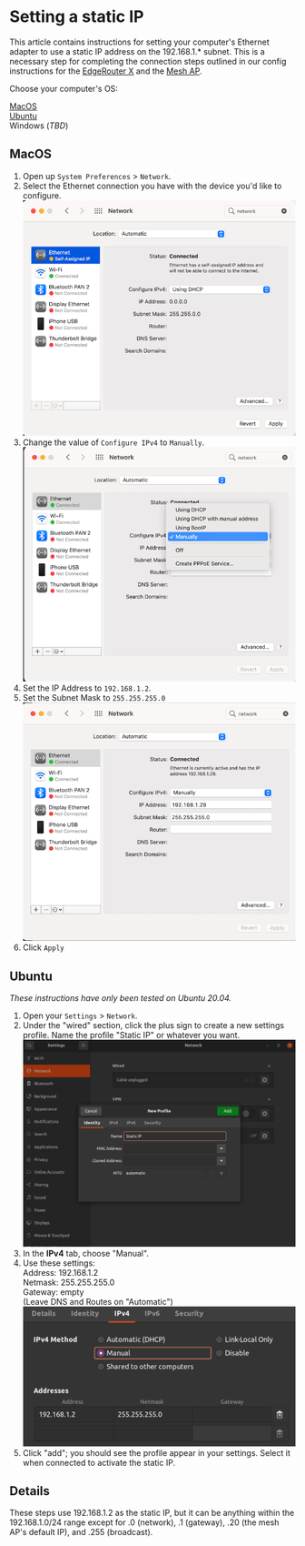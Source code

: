# Setting a static IP

This article contains instructions for setting your computer's Ethernet adapter to use a static IP address on the 192.168.1.\* subnet. This is a necessary step for completing the connection steps outlined in our config instructions for the [EdgeRouter X](../configure-erx) and the [Mesh AP](../configure-ap-mesh).

Choose your computer's OS:

[MacOS](#macos) <br>
[Ubuntu](#ubuntu) <br>
Windows (_TBD_)

## MacOS

1. Open up `System Preferences` > `Network`.
2. Select the Ethernet connection you have with the device you'd like to configure.
   ![Mac Network Settings 1](../assets/images/static-ip/mac1.png)
3. Change the value of `Configure IPv4` to `Manually`.
   ![Mac Network Settings 2](../assets/images/static-ip/mac2.png)
4. Set the IP Address to `192.168.1.2`.
5. Set the Subnet Mask to `255.255.255.0`
   ![Mac Network Settings 3](../assets/images/static-ip/mac3.png)
6. Click `Apply`

## Ubuntu

_These instructions have only been tested on Ubuntu 20.04._

1. Open your `Settings` > `Network`.
2. Under the "wired" section, click the plus sign to create a new settings profile. Name the profile "Static IP" or whatever you want.
   ![Ubuntu Network Settings 1](../assets/images/static-ip/ubuntu1.png)
3. In the **IPv4** tab, choose "Manual".
4. Use these settings: <br>
   Address: 192.168.1.2 <br>
   Netmask: 255.255.255.0 <br>
   Gateway: empty <br>
   (Leave DNS and Routes on "Automatic")
   ![ Ubuntu Network Settings 2](../assets/images/static-ip/ubuntu2.png)
5. Click "add"; you should see the profile appear in your settings. Select it when connected to activate the static IP.

## Details

These steps use 192.168.1.2 as the static IP, but it can be anything within the 192.168.1.0/24 range except for .0 (network), .1 (gateway), .20 (the mesh AP's default IP), and .255 (broadcast).
